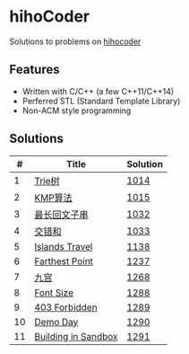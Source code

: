 # hihoCoder

Solutions to problems on [hihocoder](http://hihocoder.com/hiho)

## Features
* Written with C/C++ (a few C++11/C++14)
* Perferred STL (Standard Template Library)
* Non-ACM style programming

## Solutions
| # | Title | Solution |
|---|-------|----------|
|1|[Trie树](http://hihocoder.com/problemset/problem/1014)|[1014](1014)| 
|2|[KMP算法](http://hihocoder.com/problemset/problem/1015)|[1015](1015)| 
|3|[最长回文子串](http://hihocoder.com/problemset/problem/1032)|[1032](1032)| 
|4|[交错和](http://hihocoder.com/problemset/problem/1033)|[1033](1033)| 
|5|[Islands Travel](http://hihocoder.com/problemset/problem/1038)|[1138](1138)| 
|6|[Farthest Point](http://hihocoder.com/problemset/problem/1237)|[1237](1237)| 
|7|[九宫](http://hihocoder.com/problemset/problem/1268)|[1268](1268)| 
|8|[Font Size](http://hihocoder.com/problemset/problem/1288) |[1288](1288)| 
|9|[403 Forbidden](http://hihocoder.com/problemset/problem/1289) |[1289](1289)| 
|10|[Demo Day](http://hihocoder.com/problemset/problem/1290) |[1290](1290)| 
|11|[Building in Sandbox](http://hihocoder.com/problemset/problem/1291) |[1291](1291)| 
